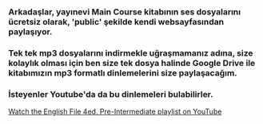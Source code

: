 
### Arkadaşlar, yayınevi Main Course kitabının ses dosyalarını ücretsiz olarak, 'public' şekilde kendi websayfasından paylaşıyor. 
### Tek tek mp3 dosyalarını indirmekle uğraşmamanız adına, size kolaylık olması için ben size tek dosya halinde Google Drive ile kitabımızın mp3 formatlı dinlemelerini size paylaşacağım.

### İsteyenler Youtube'da da bu dinlemeleri bulabilirler.

[Watch the English File 4ed. Pre-Intermediate playlist on YouTube](https://www.youtube.com/playlist?list=PLCUOted3hugamv_TL7Gv7hKXmGK9pVIRU)


